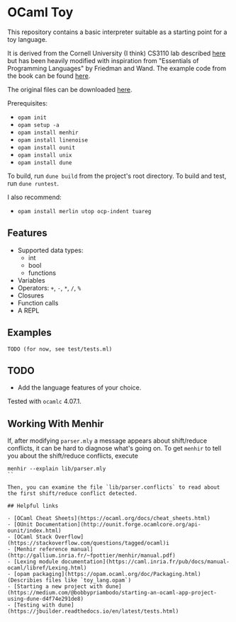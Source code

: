# OCaml Toy

This repository contains a basic interpreter suitable as a starting point for a toy language.

It is derived from the Cornell University (I think) CS3110 lab described [here](https://www.cs.cornell.edu/courses/cs3110/2015fa/l/12-interp/rec.html)
but has been heavily modified with inspiration from "Essentials of Programming Languages" by Friedman and Wand.  The
example code from the book can be found [here](https://github.com/mwand/eopl3).

The original files can be downloaded [here](https://www.cs.cornell.edu/courses/cs3110/2015fa/l/12-interp/rec-code.zip).

Prerequisites:

- `opam init`
- `opam setup -a`
- `opam install menhir`
- `opam install linenoise`
- `opam install ounit`
- `opam install unix`
- `opam install dune`

To build, run `dune build` from the project's root directory.  To build and test, run `dune runtest`.

I also recommend:

- `opam install merlin utop ocp-indent tuareg`

## Features

- Supported data types:
  - int
  - bool
  - functions
- Variables
- Operators: `+`, `-`, `*`, `/`, `%`
- Closures
- Function calls
- A REPL

## Examples

```
TODO (for now, see test/tests.ml)
```

## TODO

- Add the language features of your choice.

Tested with `ocamlc` 4.07.1.

## Working With Menhir 

If, after modifying `parser.mly` a message appears about shift/reduce conflicts, it can be hard to diagnose
what's going on.  To get `menhir` to tell you about the shift/reduce conflicts, execute

```
menhir --explain lib/parser.mly
``

Then, you can examine the file `lib/parser.conflicts` to read about the first shift/reduce conflict detected.

## Helpful links
 
- [OCaml Cheat Sheets](https://ocaml.org/docs/cheat_sheets.html)
- [OUnit Documentation](http://ounit.forge.ocamlcore.org/api-ounit/index.html)
- [OCaml Stack Overflow](https://stackoverflow.com/questions/tagged/ocaml)i
- [Menhir reference manual](http://gallium.inria.fr/~fpottier/menhir/manual.pdf)
- [Lexing module documentation](https://caml.inria.fr/pub/docs/manual-ocaml/libref/Lexing.html)
- [opam packaging](https://opam.ocaml.org/doc/Packaging.html) (Describies files like `toy_lang.opam`)
- [Starting a new project with dune](https://medium.com/@bobbypriambodo/starting-an-ocaml-app-project-using-dune-d4f74e291de8)
- [Testing with dune](https://jbuilder.readthedocs.io/en/latest/tests.html)
